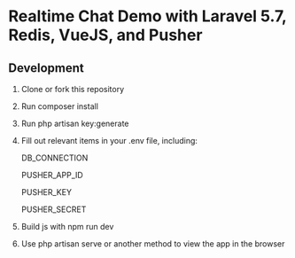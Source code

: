 # Realtime Chat Demo with Laravel 5.7, Redis, VueJS, and Pusher

## Development

1. Clone or fork this repository

2. Run composer install

3. Run php artisan key:generate

4. Fill out relevant items in your .env file, including:

   DB_CONNECTION

   PUSHER_APP_ID

   PUSHER_KEY

   PUSHER_SECRET


5. Build js with npm run dev

6. Use php artisan serve or another method to view the app in the browser
